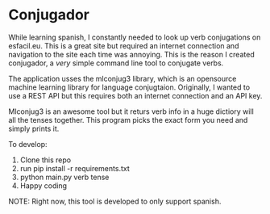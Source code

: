 # Conjugador
While learning spanish, I constantly needed to look up verb conjugations on esfacil.eu. This is a great site but required an internet connection and navigation to the site each time was annoying. This is the reason I created conjugador, a *very* simple command line tool to conjugate verbs. 

The application usses the mlconjug3 library, which is an opensource machine learning library for language conjugtaion. Originally, I wanted to use a REST API but this requires both an internet connection and an API key.

Mlconjug3 is an awesome tool but it returs verb info in a huge dictiory will all the tenses together. This program picks the exact form you need and simply prints it.

To develop:
1. Clone this repo
2. run pip install -r requirements.txt
3. python main.py verb tense
4. Happy coding


NOTE: Right now, this tool is developed to only support spanish.
